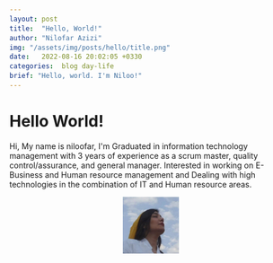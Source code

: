 ```yaml
---
layout: post
title:  "Hello, World!"
author: "Nilofar Azizi"
img: "/assets/img/posts/hello/title.png"
date:   2022-08-16 20:02:05 +0330
categories:  blog day-life
brief: "Hello, world. I'm Niloo!"
---
```


# Hello World!
Hi, My name is niloofar, I'm Graduated in information technology management with 3 years of experience as a scrum master, quality control/assurance, and general manager. Interested in working on E-Business and Human resource management and Dealing with high technologies in the combination of IT and Human resource areas.

<p align="center"> 
    <img src="/assets/img/me.jpg" width="20%"/>
</p>
